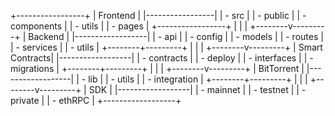 +-----------------+
|    Frontend     |
|-----------------|
|  - src          |
|  - public       |
|  - components   |
|  - utils        |
|  - pages        |
+-----------------+
         |
         |
         |
+--------v---------+
|     Backend      |
|------------------|
|  - api           |
|  - config        |
|  - models        |
|  - routes        |
|  - services      |
|  - utils         |
+--------+---------+
         |
         |
         |
+--------v---------+
|   Smart Contracts|
|------------------|
|  - contracts     |
|  - deploy        |
|  - interfaces    |
|  - migrations    |
+--------+---------+
         |
         |
         |
+--------v---------+
|   BitTorrent     |
|------------------|
|  - lib           |
|  - utils         |
|  - integration   |
+--------+---------+
         |
         |
         |
+--------v---------+
|   SDK            |
|------------------|
|  - mainnet       |
|  - testnet       |
|  - private       |
|  - ethRPC        |
+------------------+
